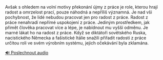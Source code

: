 
Avšak s ohledem na volní motivy překonání újmy z práce je role, kterou hrají radost a omrzelost prací, pouze náhodná a nepříliš významná. Je nad vši pochybnost, že lidé nebudou pracovat jen pro radost z práce. Radost z práce nenahradí nepřímé uspokojení z práce. Jediným prostředkem, jak přimět člověka pracovat více a lépe, je nabídnout mu vyšší odměnu. Je marné lákat ho na radost z práce. Když se diktátoři sovětského Ruska, nacistického Německa a fašistické Itálie snažili přiřadit radosti z práce určitou roli ve svém výrobním systému, jejich očekávání byla zklamána.

[🔊 Poslechnout audio](/data/7-paragraphs/audio/chapter_106/para_003-Avak-s-ohledem-na-voln-motivy-pekonn-jmy-z-p.mp3)
